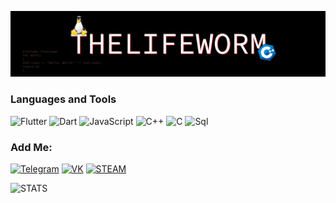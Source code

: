 [![Header](https://github.com/TheLifeWorm/thelifeworm/blob/main/assets/header.png)](https://vk.com/thelifeworm)

### Languages and Tools
![Flutter](https://img.shields.io/badge/-Flutter-090909?style=for-the-badge&logo=flutter&logoColor=47C5FB)
![Dart](https://img.shields.io/badge/-Dart-090909?style=for-the-badge&logo=dart&logoColor=097CDB)
![JavaScript](https://img.shields.io/badge/-JavaScript-090909?style=for-the-badge&logo=JavaScript&logoColor=E9D54D)
![C++](https://img.shields.io/badge/-C++-090909?style=for-the-badge&logo=C%2b%2b&logoColor=6296CC)
![C](https://img.shields.io/badge/-C-090909?style=for-the-badge&logo=C&logoColor=6296CC)
![Sql](https://img.shields.io/badge/-Sql-090909?style=for-the-badge&logo=mysql&logoColor=00648B)

### Add Me:
[![Telegram](https://img.shields.io/badge/-Telegram-090909?style=for-the-badge&logo=telegram&logoColor=27A0D9)](https://t.me/thelifeworm)
[![VK](https://img.shields.io/badge/-VK-090909?style=for-the-badge&logo=Vk&logoColor=4F7DB3)](https://vk.com/thelifeworm)
[![STEAM](https://img.shields.io/badge/-STEAM-090909?style=for-the-badge&logo=steam&logoColor=2d5e91)](https://steamcommunity.com/id/thelifeworm)

![STATS](https://github-readme-stats.vercel.app/api?username=thelifeworm&show_icons=true&theme=dark)
